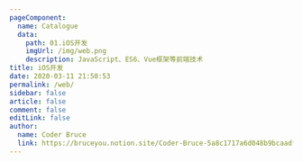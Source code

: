```yaml
---
pageComponent:
  name: Catalogue
  data:
    path: 01.iOS开发
    imgUrl: /img/web.png
    description: JavaScript、ES6、Vue框架等前端技术
title: iOS开发 
date: 2020-03-11 21:50:53
permalink: /web/
sidebar: false
article: false
comment: false
editLink: false
author:
  name: Coder Bruce
  link: https://bruceyou.notion.site/Coder-Bruce-5a8c1717a6d048b9bcaadf95281f1159
---
```

